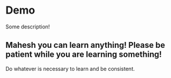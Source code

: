 # Demo 

Some description!

## Mahesh you can learn anything! Please be patient while you are learning something!

Do whatever is necessary to learn and be consistent.